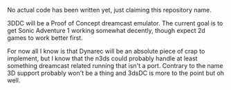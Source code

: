 No actual code has been written yet, just claiming this repository name.

3DDC will be a Proof of Concept dreamcast emulator. The current goal is to get Sonic Adventure 1 working somewhat decently, though expect 2d games to work better first. 

For now all I know is that Dynarec will be an absolute piece of crap to implement, but I know that the n3ds could probably handle at least something dreamcast related running that isn't a port. Contrary to the name 3D support probably won't be a thing and 3dsDC is more to the point but oh well.
